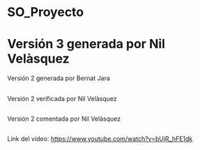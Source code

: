 # SO_Proyecto
##
Versión 3 generada por Nil Velàsquez
=======
Versión 2 generada por Bernat Jara 
##
Versión 2 verificada por Nil Velàsquez
##
Versión 2 comentada por Nil Velàsquez
##
Link del video: https://www.youtube.com/watch?v=bUjR_hFE1dk
